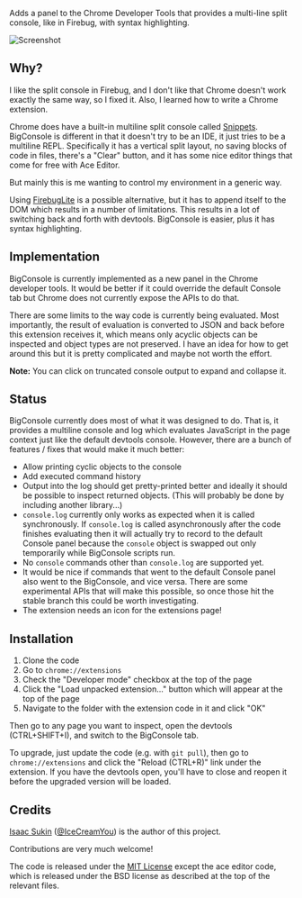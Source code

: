 Adds a panel to the Chrome Developer Tools that provides a multi-line split
console, like in Firebug, with syntax highlighting.

![Screenshot](https://raw.github.com/IceCreamYou/Chrome-BigConsole/master/screenshot.png)

## Why?

I like the split console in Firebug, and I don't like that Chrome doesn't work
exactly the same way, so I fixed it. Also, I learned how to write a Chrome
extension.

Chrome does have a built-in multiline split console called
[Snippets](https://developers.google.com/chrome-developer-tools/docs/authoring-development-workflow#snippets).
BigConsole is different in that it doesn't try to be an IDE, it just tries to
be a multiline REPL. Specifically it has a vertical split layout, no saving
blocks of code in files, there's a "Clear" button, and it has some nice editor
things that come for free with Ace Editor.

But mainly this is me wanting to control my environment in a generic way.

Using [FirebugLite](https://getfirebug.com/firebuglite) is a possible
alternative, but it has to append itself to the DOM which results in a number
of limitations. This results in a lot of switching back and forth with devtools.
BigConsole is easier, plus it has syntax highlighting.

## Implementation

BigConsole is currently implemented as a new panel in the Chrome developer
tools. It would be better if it could override the default Console tab but
Chrome does not currently expose the APIs to do that.

There are some limits to the way code is currently being evaluated. Most
importantly, the result of evaluation is converted to JSON and back before this
extension receives it, which means only acyclic objects can be inspected and
object types are not preserved. I have an idea for how to get around this but
it is pretty complicated and maybe not worth the effort.

**Note:** You can click on truncated console output to expand and collapse it.

## Status

BigConsole currently does most of what it was designed to do. That is, it
provides a multiline console and log which evaluates JavaScript in the page
context just like the default devtools console. However, there are a bunch of
features / fixes that would make it much better:

- Allow printing cyclic objects to the console
- Add executed command history
- Output into the log should get pretty-printed better and ideally it should be
  possible to inspect returned objects. (This will probably be done by including
  another library...)
- `console.log` currently only works as expected when it is called
  synchronously. If `console.log` is called asynchronously after the code
  finishes evaluating then it will actually try to record to the default
  Console panel because the `console` object is swapped out only temporarily
  while BigConsole scripts run.
- No `console` commands other than `console.log` are supported yet.
- It would be nice if commands that went to the default Console panel also went
  to the BigConsole, and vice versa. There are some experimental APIs that will
  make this possible, so once those hit the stable branch this could be
  worth investigating.
- The extension needs an icon for the extensions page!

## Installation

1. Clone the code
2. Go to `chrome://extensions`
3. Check the "Developer mode" checkbox at the top of the page
4. Click the "Load unpacked extension..." button which will appear at the top
   of the page
5. Navigate to the folder with the extension code in it and click "OK"

Then go to any page you want to inspect, open the devtools (CTRL+SHIFT+I), and
switch to the BigConsole tab.

To upgrade, just update the code (e.g. with `git pull`), then go to
`chrome://extensions` and click the "Reload (CTRL+R)" link under the extension.
If you have the devtools open, you'll have to close and reopen it before the
upgraded version will be loaded.

## Credits

[Isaac Sukin](http://www.isaacsukin.com/contact)
([@IceCreamYou](https://twitter.com/IceCreamYou)) is the author of this project.

Contributions are very much welcome!

The code is released under the [MIT License](http://opensource.org/licenses/MIT)
except the ace editor code, which is released under the BSD license as described
at the top of the relevant files.
